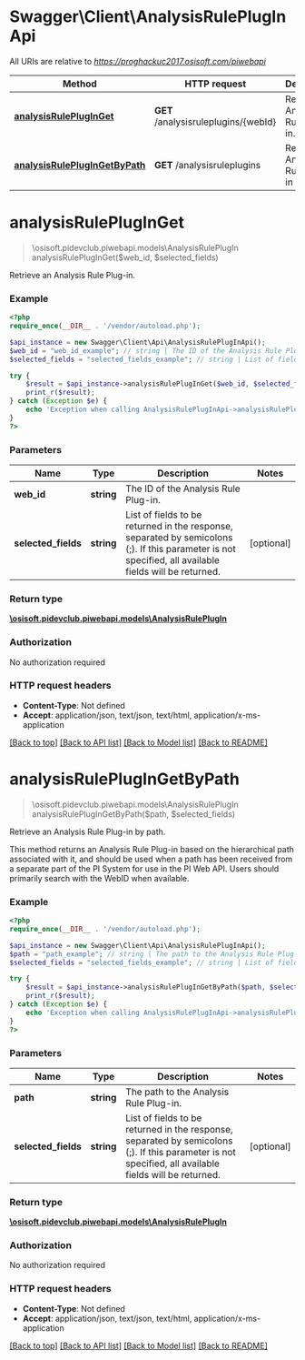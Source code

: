 # Swagger\Client\AnalysisRulePlugInApi

All URIs are relative to *https://proghackuc2017.osisoft.com/piwebapi*

Method | HTTP request | Description
------------- | ------------- | -------------
[**analysisRulePlugInGet**](AnalysisRulePlugInApi.md#analysisRulePlugInGet) | **GET** /analysisruleplugins/{webId} | Retrieve an Analysis Rule Plug-in.
[**analysisRulePlugInGetByPath**](AnalysisRulePlugInApi.md#analysisRulePlugInGetByPath) | **GET** /analysisruleplugins | Retrieve an Analysis Rule Plug-in by path.


# **analysisRulePlugInGet**
> \osisoft.pidevclub.piwebapi.models\AnalysisRulePlugIn analysisRulePlugInGet($web_id, $selected_fields)

Retrieve an Analysis Rule Plug-in.

### Example
```php
<?php
require_once(__DIR__ . '/vendor/autoload.php');

$api_instance = new Swagger\Client\Api\AnalysisRulePlugInApi();
$web_id = "web_id_example"; // string | The ID of the Analysis Rule Plug-in.
$selected_fields = "selected_fields_example"; // string | List of fields to be returned in the response, separated by semicolons (;). If this parameter is not specified, all available fields will be returned.

try {
    $result = $api_instance->analysisRulePlugInGet($web_id, $selected_fields);
    print_r($result);
} catch (Exception $e) {
    echo 'Exception when calling AnalysisRulePlugInApi->analysisRulePlugInGet: ', $e->getMessage(), PHP_EOL;
}
?>
```

### Parameters

Name | Type | Description  | Notes
------------- | ------------- | ------------- | -------------
 **web_id** | **string**| The ID of the Analysis Rule Plug-in. |
 **selected_fields** | **string**| List of fields to be returned in the response, separated by semicolons (;). If this parameter is not specified, all available fields will be returned. | [optional]

### Return type

[**\osisoft.pidevclub.piwebapi.models\AnalysisRulePlugIn**](../Model/AnalysisRulePlugIn.md)

### Authorization

No authorization required

### HTTP request headers

 - **Content-Type**: Not defined
 - **Accept**: application/json, text/json, text/html, application/x-ms-application

[[Back to top]](#) [[Back to API list]](../../README.md#documentation-for-api-endpoints) [[Back to Model list]](../../README.md#documentation-for-models) [[Back to README]](../../README.md)

# **analysisRulePlugInGetByPath**
> \osisoft.pidevclub.piwebapi.models\AnalysisRulePlugIn analysisRulePlugInGetByPath($path, $selected_fields)

Retrieve an Analysis Rule Plug-in by path.

This method returns an Analysis Rule Plug-in based on the hierarchical path associated with it, and should be used when a path has been received from a separate part of the PI System for use in the PI Web API. Users should primarily search with the WebID when available.

### Example
```php
<?php
require_once(__DIR__ . '/vendor/autoload.php');

$api_instance = new Swagger\Client\Api\AnalysisRulePlugInApi();
$path = "path_example"; // string | The path to the Analysis Rule Plug-in.
$selected_fields = "selected_fields_example"; // string | List of fields to be returned in the response, separated by semicolons (;). If this parameter is not specified, all available fields will be returned.

try {
    $result = $api_instance->analysisRulePlugInGetByPath($path, $selected_fields);
    print_r($result);
} catch (Exception $e) {
    echo 'Exception when calling AnalysisRulePlugInApi->analysisRulePlugInGetByPath: ', $e->getMessage(), PHP_EOL;
}
?>
```

### Parameters

Name | Type | Description  | Notes
------------- | ------------- | ------------- | -------------
 **path** | **string**| The path to the Analysis Rule Plug-in. |
 **selected_fields** | **string**| List of fields to be returned in the response, separated by semicolons (;). If this parameter is not specified, all available fields will be returned. | [optional]

### Return type

[**\osisoft.pidevclub.piwebapi.models\AnalysisRulePlugIn**](../Model/AnalysisRulePlugIn.md)

### Authorization

No authorization required

### HTTP request headers

 - **Content-Type**: Not defined
 - **Accept**: application/json, text/json, text/html, application/x-ms-application

[[Back to top]](#) [[Back to API list]](../../README.md#documentation-for-api-endpoints) [[Back to Model list]](../../README.md#documentation-for-models) [[Back to README]](../../README.md)

